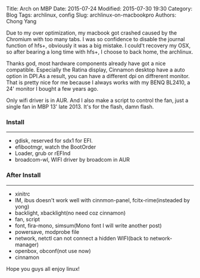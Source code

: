 Title: Arch on MBP
Date: 2015-07-24
Modified: 2015-07-30 19:30
Category: Blog
Tags: archlinux, config
Slug: archlinux-on-macbookpro
Authors: Chong Yang

Due to my over optimization, my macbook got crashed caused by the Chromium with
too many tabs. I was so confidence to disable the journal function of hfs+,
obviously it was a big mistake. I could't recovery my OSX, so after bearing a 
long time with hfs+, I choose to back home, the archlinux.

Thanks god, most hardware components already have got a nice compatible.
Especially the Ratina display, Cinnamon desktop have a auto option in DPI.As a
result, you can have a different dpi on diffrerent monitor. That is pretty nice
for me because I always works with my BENQ BL2410, a 24' monitor I bought a few
years ago.

Only wifi driver is in AUR. And I also make a script to control the fan,
just a single fan in MBP 13' late 2013. It's for the flash, damn flash. 

### Install
--------

* gdisk, reserved for sdx1 for EFI.
* efibootmgr, watch the BootOrder
* Loader, grub or rEFInd 
* broadcom-wl, WIFI driver by broadcom in AUR

### After Install
--------

* xinitrc
* IM, ibus doesn't work well with cinnmon-panel, fcitx-rime(insteaded by yong)
* backlight, xbacklight(no need coz cinnamon)
* fan, script
* font, fira-mono, simsum(Mono font I will write another post)
* powersave, modprobe file
* network, netctl can not connect a hidden WIFI(back to network-manager)
* openbox, obconf(not use now)
* cinnamon

Hope you guys all enjoy linux!
